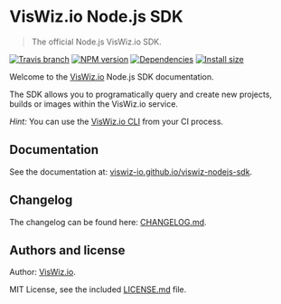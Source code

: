 # VisWiz.io Node.js SDK

> The official Node.js VisWiz.io SDK.

[![Travis branch](https://img.shields.io/travis/viswiz-io/viswiz-nodejs-sdk/master.svg?style=flat-square)](https://travis-ci.org/viswiz-io/viswiz-nodejs-sdk)
[![NPM version](https://img.shields.io/npm/v/viswiz-sdk.svg?style=flat-square)](https://www.npmjs.com/package/viswiz-sdk)
[![Dependencies](https://img.shields.io/david/viswiz-io/viswiz-nodejs-sdk.svg?style=flat-square)](https://david-dm.org/viswiz-io/viswiz-nodejs-sdk)
[![Install size](https://packagephobia.now.sh/badge?p=viswiz-sdk)](https://packagephobia.now.sh/result?p=viswiz-sdk)

Welcome to the [VisWiz.io](https://www.viswiz.io/) Node.js SDK documentation.

The SDK allows you to programatically query and create new projects, builds or images within the VisWiz.io service.

*Hint:* You can use the [VisWiz.io CLI](https://github.com/viswiz-io/viswiz-cli) from your CI process.

## Documentation

See the documentation at:
[viswiz-io.github.io/viswiz-nodejs-sdk](https://viswiz-io.github.io/viswiz-nodejs-sdk/manual/usage.html).

## Changelog

The changelog can be found here:
[CHANGELOG.md](https://github.com/viswiz-io/viswiz-nodejs-sdk/blob/master/CHANGELOG.md#readme).

## Authors and license

Author: [VisWiz.io](https://www.viswiz.io/).

MIT License, see the included
[LICENSE.md](https://github.com/viswiz-io/viswiz-nodejs-sdk/blob/master/LICENSE.md)
file.
